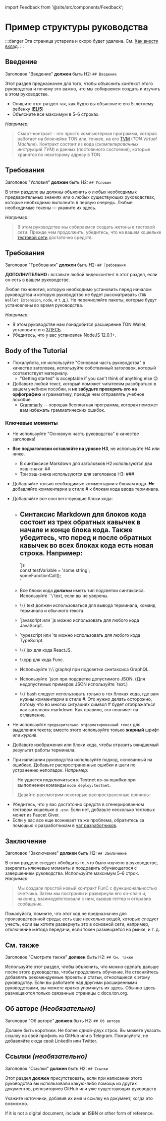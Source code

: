 import Feedback from '@site/src/components/Feedback';

# Пример структуры руководства

:::danger
Эта страница устарела и скоро будет удалена.
См. [Как внести вклад](/v3/contribute/).
:::

## Введение

Заголовок "Введение" **должен** быть H2: `## Введение`

Этот раздел предназначен для того, чтобы объяснить контекст этого руководства и почему это важно, что мы собираемся создать и изучить в этом руководстве.

- Опишите этот раздел так, как будто вы объясняете его 5-летнему ребенку (**[ELI5](https://www.dictionary.com/e/slang/eli5/)**)
- Объясните все максимум в 5–6 строках.

_Например:_

> Смарт-контракт - это просто компьютерная программа, которая работает на блокчейне TON или, точнее, на его [TVM](/v3/documentation/tvm/tvm-overview) (_TON Virtual Machine_). Контракт состоит из кода (_скомпилированных инструкций TVM_) и данных (постоянного состояния), которые хранятся по некоторому адресу в TON.

## Требования

Заголовок "Условия" **должен** быть H2: `## Условия`

В этом разделе вы должны объяснить о любых необходимых предварительных знаниях или о любых существующих руководствах, которые необходимо выполнить в первую очередь. Любые необходимые токены — укажите их здесь.

_Например:_

> В этом руководстве мы собираемся создать жетоны в тестовой сети. Прежде чем продолжить, убедитесь, что на вашем кошельке [тестовой сети](/v3/documentation/smart-contracts/getting-started/testnet) достаточно средств.

## Требования

Заголовок "Требования" **должен** быть H2: `## Требования`

**ДОПОЛНИТЕЛЬНО :** вставьте любой видеоконтент в этот раздел, если он есть в вашем руководстве.

Любая технология, которую необходимо установить перед началом руководства и которую руководство не будет рассматривать (`TON Wallet Extension`, `node`, и т. д.). Не перечисляйте пакеты, которые будут установлены во время руководства.

_Например:_

- В этом руководстве нам понадобится расширение TON Wallet; установите его [ЗДЕСЬ](https://chrome.google.com/webstore/detail/ton-wallet/nphplpgoakhhjchkkhmiggakijnkhfnd).
- Убедитесь, что у вас установлен NodeJS 12.0.1+.

## Body of the Tutorial

- Пожалуйста, не используйте "Основная часть руководства" в качестве заголовка, используйте собственный заголовок, который соответствует материалу.
  - "Getting started" is acceptable if you can't think of anything else 😉
- Добавьте любой текст, который поможет читателям разобраться в вашем учебном пособии, и **не забудьте проверить его на орфографию** и грамматику, прежде чем отправлять учебное пособие.
  - [Grammarly](http://grammarly.com) -- хорошая бесплатная программа, которая поможет вам избежать грамматических ошибок.

### Ключевые моменты

- Не используйте "Основную часть руководства" в качестве заголовка!

- **Все подзаголовки оставляйте на уровне H3**, не используйте H4 или ниже.
  - В синтаксисе Markdown для заголовков H2 используются два хэш-знака: ##
  - Три хэш-знака используются для заголовков H3: ###

- Добавляйте только необходимые комментарии к блокам кода. _**Не**_ добавляйте комментарии в стиле # к блокам кода ввода терминала.

- Добавляйте все соответствующие блоки кода:
  - ## Синтаксис Markdown для блоков кода состоит из трех обратных кавычек в начале и конце блока кода.  Также убедитесь, что перед и после обратных кавычек во всех блоках кода есть новая строка. **Например**:
    \`js  
    сonst testVariable = 'some string';  
    someFunctionCall();  
    \`

  - Все блоки кода _**должны**_ иметь тип подсветки синтаксиса. Используйте \`\`\\\`text, если вы не уверены.

  - \\`\`\\\`text должен использоваться для вывода терминала, команд терминала и обычного текста.

  - \`javascript *или* `js можно использовать для любого кода JavaScript.

  - \`typescript или `ts можно использовать для любого кода TypeScript.

  - \\`\`\\\`jsx для кода ReactJS.

  - \\`\`cpp для кода Func.

  - Используйте \\`\`\\\`graphql при подсветки синтаксиса GraphQL.

  - Используйте \`json при подсветке допустимого JSON. (Для недопустимых примеров JSON используйте \`text.)

  - \\`\`\\\`bash следует использовать только в тех блоках кода, где вам нужны комментарии в стиле #. Это нужно делать осторожно, потому что во многих ситуациях символ # будет отображаться как заголовок markdown. Как правило, это повлияет на оглавление.

- Не используйте `предварительно отформатированный текст` для выделения текста; вместо этого используйте только **жирный** шрифт или _курсив_.

- Добавьте изображения или блоки кода, чтобы отразить ожидаемый результат работы терминала.

- При написании руководства используйте подход, основанный на ошибках. Добавьте распространенные ошибки и шаги по устранению неполадок. _Например:_

> **Не удается подключиться к Testnet из-за ошибки при выполнении команды `node deploy:testnet`.**
>
> Давайте рассмотрим некоторые распространенные причины:

- Убедитесь, что у вас достаточно средств в сгенерированном тестовом кошельке в `.env`. Если нет, добавьте несколько тестовых монет из Faucet Giver.
- Если у вас все еще возникает та же проблема, обратитесь за помощью к разработчикам в [чат разработчиков](https://t.me/TonDev).

>

## Заключение

Заголовок "Заключение" **должен** быть H2: `## Заключение`

В этом разделе следует обобщить то, что было изучено в руководстве, закрепить ключевые моменты и поздравить обучающегося с завершением руководства. Используйте максимум 5–6 строк.
_Например_:

> Мы создали простой новый контракт FunC с функциональностью счетчика. Затем мы построили и развернули его on-chain и, наконец, взаимодействовали с ним, вызвав геттер и отправив сообщение.

Пожалуйста, помните, что этот код не предназначен для производственной среды; есть еще несколько вещей, которые следует учесть, если вы хотите развернуть это в основной сети, например, отключение метода передачи, если токен размещается на рынке, и т. д.

>

## См. также

Заголовок "Смотрите также" **должен** быть H2: `## См. также`

Используйте этот раздел, чтобы объяснить, что можно сделать дальше после этого руководства, чтобы продолжить обучение.
Не стесняйтесь добавлять рекомендуемые проекты и статьи, относящиеся к этому руководству.
Если вы работаете над другими расширенными руководствами, вы можете кратко упомянуть их здесь.
Обычно здесь размещаются только связанные страницы с docs.ton.org.

## Об авторе _(Необязательно)_

Заголовок "Об авторе" **должен** быть H2: `## Об авторе`

Должен быть коротким. Не более одной-двух строк. Вы можете указать ссылку на свой профиль на GitHub или в Telegram. Пожалуйста, не добавляйте сюда свой LinkedIn или Twitter.

## Ссылки _(необязательно)_

Заголовок "Ссылки" **должен** быть H2: `## Ссылки`

Этот раздел _**должен**_ присутствовать, если при написании этого руководства вы использовали какую-либо помощь из других документов, репозиториев GitHub или уже существующих руководств.

Укажите источники, добавив их имя и ссылку на документ, когда это возможно.

If it is not a digital document, include an ISBN or other form of reference. <Feedback />

